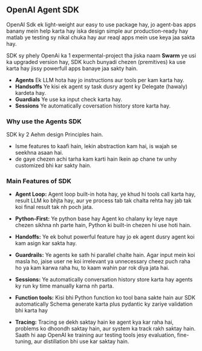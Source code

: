 ## OpenAI Agent SDK

OpenAI Sdk ek light-weight aur easy to use package hay, jo agent-bas apps banany mein help karta hay  iska design simple aur production-ready hay matlab ye testing sy nikal chuka hay aur reaql apps mein use keya jaa sakta hay.

SDK sy phely OpenAi ka 1 expermental-project tha jiska naam **Swarm** ye usi ka upgraded version hay, SDK kuch bunyadi chezen (premitives) ka use karta hay jissy powerfull apps banaye jaa sakty hain.

- **Agents** Ek LLM hota hay jo instructions aur tools per kam karta hay.
- **Handsoffs** Ye kisi ek agent sy task dusry agent ky Delegate (hawaly) kardeta hay.
- **Guardials** Ye use ka input check karta hay.
- **Sessions** Ye automatically coversation history store karta hay.

### Why use the Agents SDK
SDK ky 2 Aehm design Principles hain.
- Isme features to kaafi hain, lekin abstraction kam hai, is wajah se seekhna asaan hai.
- de gaye chezen achi tarha kam karti hain lkein ap chane tw unhy customized bhi kar sakty hain.

### Main Features of SDK
- **Agent Loop:** Agent loop built-in hota hay, ye khud hi tools call karta hay, result LLM ko bhjta hay, aur ye process tab tak chalta rehta hay jab tak koi final result tak nh poch jata.

- **Python-First:** Ye python base hay Agent ko chalany ky leye naye chezen sikhna nh parte hain, Python ki built-in chezen hi use hoti hain.

- **Handoffs:** Ye ek bohut powerful feature hay jo ek agent dusry agent koi kam asign kar sakta hay.

- **Guardrails:** Ye agents ke sath hi parallel chalte hain. Agar input mein koi masla ho, jaise user ne koi irrelevant ya unnecessary cheez puch raha ho ya kam karwa raha hu, to kaam wahin par rok diya jata hai. 

- **Sessions:** Ye automatically conversation history store karta hay agents ky run ky time manually karna nh parta.

- **Function tools:** Kisi bhi Python function ko tool bana sakte hain aur SDK automatically Schema generate karta plus pydantic ky zariye validation bhi karta hay

- **Tracing:** Tracing se dekh saktay hain ke agent kya kar raha hai, problems ko dhoondh saktay hain, aur system ka track rakh saktay hain. Saath hi aap OpenAI ke training aur testing tools jesy evaluation, fine-tuning, aur distillation bhi use kar saktay hain.